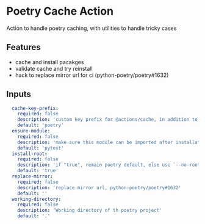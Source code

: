 # Poetry Cache Action

Action to handle poetry caching, with utilities to handle tricky cases

## Features

- cache and install pacakges
- validate cache and try reinstall
- hack to replace mirror url for ci (python-poetry/poetry#1632)

## Inputs

```yaml
  cache-key-prefix:
    required: false
    description: 'custom key prefix for @actions/cache, in addition to platform and poetry version'
    default: 'poetry'
  ensure-module:
    required: false
    description: 'make sure this module can be imported after installation, default pytest'
    default: 'pytest'
  install-root:
    required: false
    description: 'if "true", remain poetry default, else use `--no-root` when installing'
    default: 'true'
  replace-mirror:
    required: false
    description: 'replace mirror url, python-poetry/poetry#1632'
    default: ''
  working-directory:
    required: false
    description: 'Working directory of th poetry project'
    default: '.'
```
